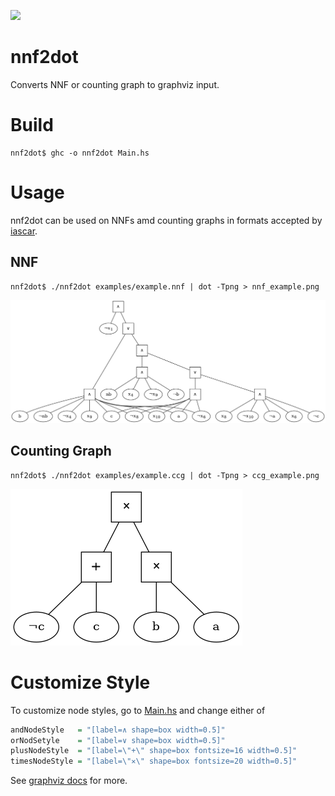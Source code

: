 ![](examples/8_queens_std_ccg.png)
# nnf2dot
Converts NNF or counting graph to graphviz input.

# Build 
```console
nnf2dot$ ghc -o nnf2dot Main.hs
```
# Usage 
nnf2dot can be used on NNFs amd counting graphs in formats accepted by [iascar](https://github.com/drwadu/iascar).
## NNF
```console
nnf2dot$ ./nnf2dot examples/example.nnf | dot -Tpng > nnf_example.png
```
![](examples/nnf_example.png)
## Counting Graph
```console
nnf2dot$ ./nnf2dot examples/example.ccg | dot -Tpng > ccg_example.png
```
![](examples/ccg_example.png)


# Customize Style
To customize node styles, go to [Main.hs](Main.hs) and change either of 
```haskell
andNodeStyle   = "[label=∧ shape=box width=0.5]"
orNodSetyle    = "[label=∨ shape=box width=0.5]"
plusNodeStyle  = "[label=\"+\" shape=box fontsize=16 width=0.5]"
timesNodeStyle = "[label=\"✕\" shape=box fontsize=20 width=0.5]"
```
See [graphviz docs](https://graphviz.org/documentation/) for more.